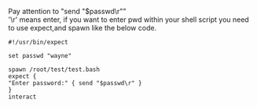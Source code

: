 Pay attention to "send "$passwd\r"" <br>
'\r' means enter, if you want to enter pwd within your shell script you need to use expect,and spawn like the below code.
```shell script
#!/usr/bin/expect

set passwd "wayne"

spawn /root/test/test.bash
expect {
"Enter password:" { send "$passwd\r" }
}
interact
```